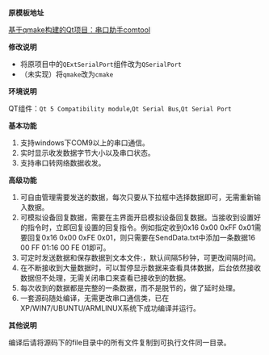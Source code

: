 **原模板地址**

[基于qmake构建的Qt项目：串口助手comtool](https://github.com/feiyangqingyun/QWidgetDemo/tree/7d4d159c7e210b02fd8c9f050bf03fba522b1162/tool/comtool)

**修改说明**

* 将原项目中的`QExtSerialPort`组件改为`QSerialPort`
* （未实现）将`qmake`改为`cmake`

**环境说明**

QT组件：`Qt 5 Compatibility module`,`Qt Serial Bus`,`Qt Serial Port`

**基本功能**

1. 支持windows下COM9以上的串口通信。
2. 实时显示收发数据字节大小以及串口状态。
3. 支持串口转网络数据收发。

**高级功能**
1. 可自由管理需要发送的数据，每次只要从下拉框中选择数据即可，无需重新输入数据。
2. 可模拟设备回复数据，需要在主界面开启模拟设备回复数据。当接收到设置好的指令时，立即回复设置的回复指令。例如指定收到0x16 0x00 0xFF 0x01需要回复0x16 0x00 0xFE 0x01，则只需要在SendData.txt中添加一条数据16 00 FF 01:16 00 FE 01即可。
3. 可定时发送数据和保存数据到文本文件:，默认间隔5秒钟，可更改间隔时间。
4. 在不断接收到大量数据时，可以暂停显示数据来查看具体数据，后台依然接收数据但不处理，无需关闭串口来查看已接收到的数据。
5. 每次收到的数据都是完整的一条数据，而不是脱节的，做了延时处理。
6. 一套源码随处编译，无需更改串口通信类，已在XP/WIN7/UBUNTU/ARMLINUX系统下成功编译并运行。

**其他说明**

编译后请将源码下的file目录中的所有文件复制到可执行文件同一目录。